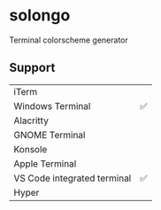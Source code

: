 # solongo

Terminal colorscheme generator

## Support

<table>
  <tr>
    <td>iTerm</td>
    <td></td>
  </tr>
  <tr>
    <td>Windows Terminal</td>
    <td>✅</td>
  </tr>
  <tr>
    <td>Alacritty</td>
    <td></td>
  </tr>
  <tr>
    <td>GNOME Terminal</td>
    <td></td>
  </tr>
  <tr>
    <td>Konsole</td>
    <td></td>
  </tr>
  <tr>
    <td>Apple Terminal</td>
    <td></td>
  </tr>
  <tr>
    <td>VS Code integrated terminal</td>
    <td>✅</td>
  </tr>
  <tr>
    <td>Hyper</td>
    <td></td>
  </tr>
</table>
